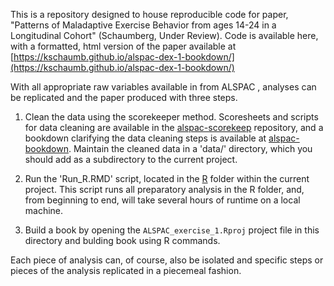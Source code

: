 This is a repository designed to house reproducible code for paper, "Patterns of Maladaptive Exercise Behavior from ages 14-24 in a Longitudinal Cohort" (Schaumberg, Under Review). Code is available here, with a formatted, html version of the paper available at [https://kschaumb.github.io/alspac-dex-1-bookdown/](https://kschaumb.github.io/alspac-dex-1-bookdown/)

With all appropriate raw variables available in from ALSPAC , analyses can be replicated and the paper produced with three steps. 

1. Clean the data using the scorekeeper method. Scoresheets and scripts for data cleaning are available in the [alspac-scorekeep](https://github.com/embark-lab/alspac-scorekeep) repository, and a bookdown clarifying the data cleaning steps is available at [alspac-bookdown](https://embark-lab.github.io/alspac-bookdown/). Maintain the cleaned data in a 'data/' directory, which you should add as a subdirectory to the current project. 

2. Run the 'Run_R.RMD' script, located in the [R](R/) folder within the current project. This script runs all preparatory analysis in the R folder, and, from beginning to end, will take several hours of runtime on a local machine. 

3. Build a book by opening the `ALSPAC_exercise_1.Rproj` project file in this directory and bulding book using R commands. 

Each piece of analysis can, of course, also be isolated and specific steps or pieces of the analysis replicated in a piecemeal fashion.